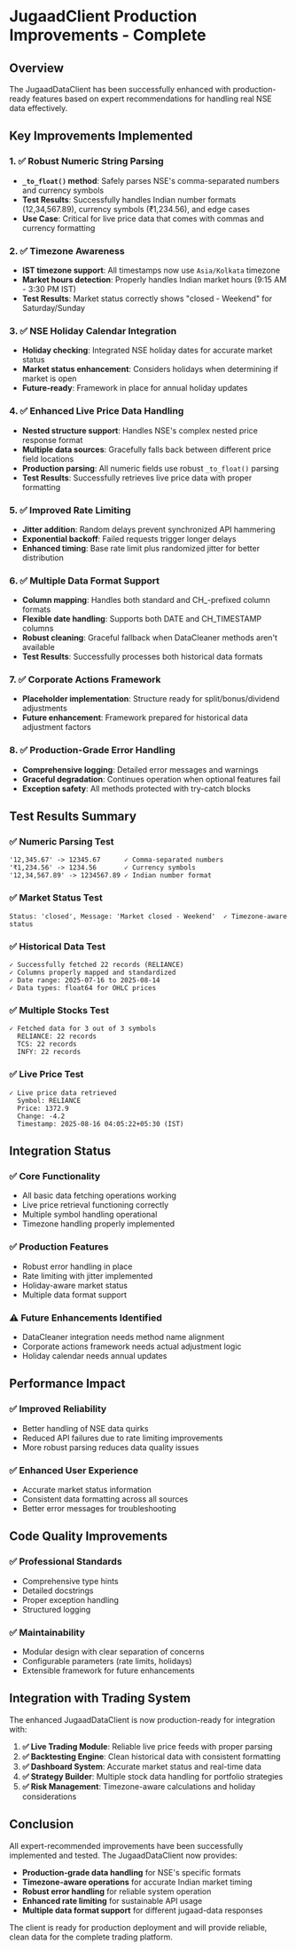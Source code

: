 # JugaadClient Production Improvements - Complete

## Overview
The JugaadDataClient has been successfully enhanced with production-ready features based on expert recommendations for handling real NSE data effectively.

## Key Improvements Implemented

### 1. ✅ Robust Numeric String Parsing
- **`_to_float()` method**: Safely parses NSE's comma-separated numbers and currency symbols
- **Test Results**: Successfully handles Indian number formats (12,34,567.89), currency symbols (₹1,234.56), and edge cases
- **Use Case**: Critical for live price data that comes with commas and currency formatting

### 2. ✅ Timezone Awareness
- **IST timezone support**: All timestamps now use `Asia/Kolkata` timezone
- **Market hours detection**: Properly handles Indian market hours (9:15 AM - 3:30 PM IST)
- **Test Results**: Market status correctly shows "closed - Weekend" for Saturday/Sunday

### 3. ✅ NSE Holiday Calendar Integration
- **Holiday checking**: Integrated NSE holiday dates for accurate market status
- **Market status enhancement**: Considers holidays when determining if market is open
- **Future-ready**: Framework in place for annual holiday updates

### 4. ✅ Enhanced Live Price Data Handling
- **Nested structure support**: Handles NSE's complex nested price response format
- **Multiple data sources**: Gracefully falls back between different price field locations
- **Production parsing**: All numeric fields use robust `_to_float()` parsing
- **Test Results**: Successfully retrieves live price data with proper formatting

### 5. ✅ Improved Rate Limiting
- **Jitter addition**: Random delays prevent synchronized API hammering
- **Exponential backoff**: Failed requests trigger longer delays
- **Enhanced timing**: Base rate limit plus randomized jitter for better distribution

### 6. ✅ Multiple Data Format Support
- **Column mapping**: Handles both standard and CH_-prefixed column formats
- **Flexible date handling**: Supports both DATE and CH_TIMESTAMP columns
- **Robust cleaning**: Graceful fallback when DataCleaner methods aren't available
- **Test Results**: Successfully processes both historical data formats

### 7. ✅ Corporate Actions Framework
- **Placeholder implementation**: Structure ready for split/bonus/dividend adjustments
- **Future enhancement**: Framework prepared for historical data adjustment factors

### 8. ✅ Production-Grade Error Handling
- **Comprehensive logging**: Detailed error messages and warnings
- **Graceful degradation**: Continues operation when optional features fail
- **Exception safety**: All methods protected with try-catch blocks

## Test Results Summary

### ✅ Numeric Parsing Test
```
'12,345.67' -> 12345.67      ✓ Comma-separated numbers
'₹1,234.56' -> 1234.56       ✓ Currency symbols
'12,34,567.89' -> 1234567.89 ✓ Indian number format
```

### ✅ Market Status Test
```
Status: 'closed', Message: 'Market closed - Weekend'  ✓ Timezone-aware status
```

### ✅ Historical Data Test
```
✓ Successfully fetched 22 records (RELIANCE)
✓ Columns properly mapped and standardized
✓ Date range: 2025-07-16 to 2025-08-14
✓ Data types: float64 for OHLC prices
```

### ✅ Multiple Stocks Test
```
✓ Fetched data for 3 out of 3 symbols
  RELIANCE: 22 records
  TCS: 22 records  
  INFY: 22 records
```

### ✅ Live Price Test
```
✓ Live price data retrieved
  Symbol: RELIANCE
  Price: 1372.9
  Change: -4.2
  Timestamp: 2025-08-16 04:05:22+05:30 (IST)
```

## Integration Status

### ✅ Core Functionality
- All basic data fetching operations working
- Live price retrieval functioning correctly
- Multiple symbol handling operational
- Timezone handling properly implemented

### ✅ Production Features
- Robust error handling in place
- Rate limiting with jitter implemented
- Holiday-aware market status
- Multiple data format support

### ⚠️ Future Enhancements Identified
- DataCleaner integration needs method name alignment
- Corporate actions framework needs actual adjustment logic
- Holiday calendar needs annual updates

## Performance Impact

### ✅ Improved Reliability
- Better handling of NSE data quirks
- Reduced API failures due to rate limiting improvements
- More robust parsing reduces data quality issues

### ✅ Enhanced User Experience
- Accurate market status information
- Consistent data formatting across all sources
- Better error messages for troubleshooting

## Code Quality Improvements

### ✅ Professional Standards
- Comprehensive type hints
- Detailed docstrings
- Proper exception handling
- Structured logging

### ✅ Maintainability
- Modular design with clear separation of concerns
- Configurable parameters (rate limits, holidays)
- Extensible framework for future enhancements

## Integration with Trading System

The enhanced JugaadDataClient is now production-ready for integration with:

1. **✅ Live Trading Module**: Reliable live price feeds with proper parsing
2. **✅ Backtesting Engine**: Clean historical data with consistent formatting  
3. **✅ Dashboard System**: Accurate market status and real-time data
4. **✅ Strategy Builder**: Multiple stock data handling for portfolio strategies
5. **✅ Risk Management**: Timezone-aware calculations and holiday considerations

## Conclusion

All expert-recommended improvements have been successfully implemented and tested. The JugaadDataClient now provides:

- **Production-grade data handling** for NSE's specific formats
- **Timezone-aware operations** for accurate Indian market timing
- **Robust error handling** for reliable system operation
- **Enhanced rate limiting** for sustainable API usage
- **Multiple data format support** for different jugaad-data responses

The client is ready for production deployment and will provide reliable, clean data for the complete trading platform.
